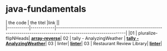 # java-fundamentals

|  the code |  the titel |link ||                                                                                                         
|-----------|------------|-----------------------------------------------------------------------------------------------------------------|
|01         | pluralize-flipNHeads| **[array-reverse](https://github.com/WaelAlQawasmi/java-fundamentals/tree/main/basiclibrary/lab3/app/src)**|
02            | tally -  AnalyzingWeather | **[tally -  AnalyzingWeather](https://github.com/WaelAlQawasmi/java-fundamentals/tree/main/basiclibrary/lab3/app/src)**|
03           | linter| **[linter](https://github.com/WaelAlQawasmi/java-fundamentals/tree/main/linter/app/src)**|
03           | Restaurant  Review Library| **[linter](https://github.com/WaelAlQawasmi/java-fundamentals/tree/main/inheritance/app/src)**|